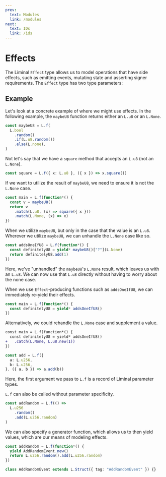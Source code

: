 ```yaml
---
prev:
  text: Modules
  link: /modules
next:
  text: IDs
  link: /ids
---
```


# Effects

The Liminal `Effect` type allows us to model operations that have side effects, such as emitting
events, mutating state and asserting signer requirements. The `Effect` type has two type parameters:

## Example

Let's look at a concrete example of where we might use effects. In the following example, the
`maybeU8` function returns either an `L.u8` or an `L.None`.

```ts
const maybeU8 = L.f(
  L.bool
    .random()
    .if(L.u8.random())
    .else(L.none),
)
```

Not let's say that we have a `square` method that accepts an `L.u8` (not an `L.None`).

```ts
const square = L.f({ x: L.u8 }, ({ x }) => x.square())
```

If we want to utilize the result of `maybeU8`, we need to ensure it is not the `L.None` case.

```ts
const main = L.f(function*() {
  const v = maybeU8()
  return v
    .match(L.u8, (x) => square({ x }))
    .match(L.None, (x) => x)
})
```

When we utilize `maybeU8`, but only in the case that the value is an `L.u8`. Wherever we utilize
`maybeU8`, we can unhandle the `L.None` case like so.

```ts
const addsOneIfU8 = L.f(function*() {
  const definitelyU8 = yield* maybeU8()["?"](L.None)
  return definitelyU8.add(1)
})
```

Here, we've "unhandled" the `maybeU8`'s `L.None` result, which leaves us with an `L.u8`. We can now
use that `L.u8` directly without having to worry about the none case.

When we use `Effect`-producing functions such as `addsOneIfU8`, we can immediately re-yield their
effects.

```ts
const main = L.f(function*() {
  const definitelyU8 = yield* addsOneIfU8()
})
```

Alternatively, we could rehandle the `L.None` case and supplement a value.

```diff
const main = L.f(function*() {
  const definitelyU8 = yield* addsOneIfU8()
+   .catch(L.None, L.u8.new(1))
})
```

```ts
const add = L.f({
  a: L.u256,
  b: L.u256,
}, ({ a, b }) => a.add(b))
```

Here, the first argument we pass to `L.f` is a record of Liminal parameter types.

`L.f` can also be called without parameter specificity.

```ts
const addRandom = L.f(() =>
  L.u256
    .random()
    .add(L.u256.random)
)
```

We can also specify a generator function, which allows us to then yield values, which are our means
of modeling effects.

```ts
const addRandom = L.f(function*() {
  yield AddRandomEvent.new()
  return L.u256.random().add(L.u256.random)
})

class AddRandomEvent extends L.Struct({ tag: "AddRandomEvent" }) {}
```
